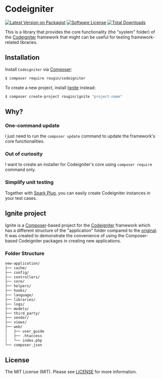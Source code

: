 # Codeigniter

[![Latest Version on Packagist][ico-version]][link-packagist]
[![Software License][ico-license]][link-license]
[![Total Downloads][ico-downloads]][link-downloads]

This is a library that provides the core functionality (the "system" folder) of the [Codeigniter](http://www.codeigniter.com/) framework that might can be useful for testing framework-related libraries.

## Installation

Install `Codeigniter` via [Composer](https://getcomposer.org/):

``` bash
$ composer require rougin/codeigniter
```

To create a new project, install [Ignite](https://github.com/rougin/ignite) instead:

``` bash
$ composer create-project rougin/ignite "project-name"
```

## Why?

### One-command update

I just need to run the `composer update` command to update the framework's core functionalities.

### Out of curiosity

I want to create an installer for Codeigniter's core using `composer require` command only.

### Simplify unit testing

Together with [Spark Plug](https://github.com/rougin/spark-plug), you can easily create Codeigniter instances in your test cases.

## Ignite project

Ignite is a [Composer](https://getcomposer.org/)-based project for the [Codeigniter](http://www.codeigniter.com/) framework which has a different structure of the "application" folder compared to the [original](https://github.com/bcit-ci/CodeIgniter/tree/develop/application). It was created to demonstrate the convenience of using the Composer-based Codeigniter packages in creating new applications.

### Folder Structure

``` bash
new-application/
├── cache/
├── config/
├── controllers/
├── core/
├── helpers/
├── hooks/
├── language/
├── libraries/
├── logs/
├── models/
├── third_party/
├── vendor/
├── views/
├── web/
│   ├── user_guide
│   ├── .htaccess
│   └── index.php
└── composer.json
```

## License

The MIT License (MIT). Please see [LICENSE][link-license] for more information.

[ico-version]: https://img.shields.io/packagist/v/rougin/codeigniter.svg?style=flat-square
[ico-license]: https://img.shields.io/badge/license-MIT-brightgreen.svg?style=flat-square
[ico-downloads]: https://img.shields.io/packagist/dt/rougin/codeigniter.svg?style=flat-square

[link-downloads]: https://packagist.org/packages/rougin/codeigniter
[link-license]: https://github.com/rougin/codeigniter/blob/master/LICENSE.md
[link-packagist]: https://packagist.org/packages/rougin/codeigniter